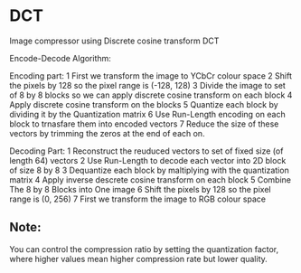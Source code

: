 # DCT
Image compressor using Discrete cosine transform DCT


Encode-Decode Algorithm:

Encoding part:
1 First we transform the image to YCbCr colour space
2 Shift the pixels by 128 so the pixel range is (-128, 128)
3 Divide the image to set of 8 by 8 blocks so we can apply discrete cosine transform on each block
4 Apply discrete cosine transform on the blocks
5 Quantize each block by dividing it by the Quantization matrix
6 Use Run-Length encoding on each block to trnasfare them into encoded vectors
7 Reduce the size of these vectors by trimming the zeros at the end of each on.

Decoding Part:
1 Reconstruct the reuduced vectors to set of fixed size (of length 64) vectors
2 Use Run-Length to decode each vector into 2D block of size 8 by 8
3 Dequantize each block by maltiplying with the quantization matrix
4 Apply inverse descrete cosine transform on each block
5 Combine The 8 by 8 Blocks into One image
6 Shift the pixels by 128 so the pixel range is (0, 256)
7 First we transform the image to RGB colour space

## Note:
You can control the compression ratio by setting the quantization factor, where higher values mean higher compression rate but lower quality.

